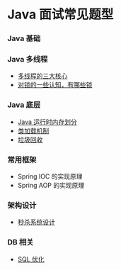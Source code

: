 # Java 面试常见题型

### Java 基础


### Java 多线程
- [多线程的三大核心](https://github.com/crossoverJie/Java-Interview/blob/master/Threadcore.md)
- [对锁的一些认知，有哪些锁](https://github.com/crossoverJie/Java-Interview/blob/master/Java-lock.md)


### Java 底层
- [Java 运行时内存划分](https://github.com/crossoverJie/Java-Interview/blob/master/MemoryAllocation.md)
-  [类加载机制](https://github.com/crossoverJie/Java-Interview/blob/master/ClassLoad.md)
- [垃圾回收](https://github.com/crossoverJie/Java-Interview/blob/master/GarbageCollection.md)

### 常用框架

- Spring IOC 的实现原理
- Spring AOP 的实现原理 

### 架构设计
- [秒杀系统设计](https://github.com/crossoverJie/Java-Interview/blob/master/Spike.md)


### DB 相关

- [SQL 优化](https://github.com/crossoverJie/Java-Interview/blob/master/SQL-optimization.md)
